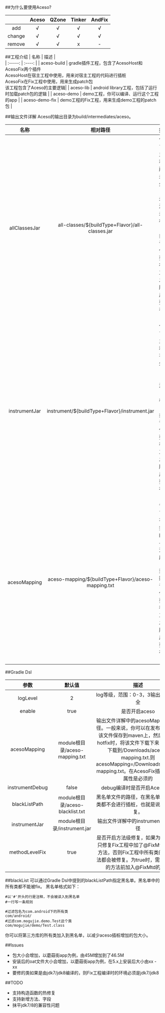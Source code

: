 ##为什么要使用Aceso?
 



|| Aceso | QZone | Tinker | AndFix|
|:-----:|:----:|:----:|:----:|:----:|
| add    | √    | √    |√ |   √   |     
| change    | √    |  √   |√ |   √   | 
| remove   | √    |   √  |x|   -   | 



##工程介绍
| 名称 | 描述 |  
| :-----: | :----: | 
| aceso-build | gradle插件工程，包含了AcesoHost和AcesoFix两个插件<br>AcesoHost在宿主工程中使用，用来对宿主工程的代码进行插桩<br>AcesoFix在Fix工程中使用，用来生成patch包 <br>该工程包含了Aceso的主要逻辑|
| aceso-lib | android library工程，包括了运行时加载patch包的逻辑 |
| aceso-demo | demo工程，你可以编译、运行这个工程的app |
| aceso-demo-fix | demo工程的Fix工程，用来生成demo工程的patch包 |



##输出文件详解
Aceso的输出目录为build/intermediates/aceso。

| 名称 | 相对路径 | 描述 |  
| :-----: | :----: | :----: | 
| allClassesJar | all-classes/${buildType+Flavor}/all-classes.jar | 包含了宿主工程的所有未被处理（即未混淆、未插桩）的类，该文件需要在宿主工程发布版本后需要保存下来 | 
| instrumentJar | instrument/${buildType+Flavor}/instrument.jar | 包含了宿主工程所有被处理过（混淆、插桩）的类，该文件需要在宿主工程发布版本后需要保存下来 | 
| acesoMapping | aceso-mapping/${buildType+Flavor}/aceso-mapping.txt | 记录了所有被插桩的类与方法对应的int型整数，该文件需要在宿主工程发布版本后需要保存下来 | 


##Gradle Dsl

| 参数 | 默认值 | 描述 | 使用插件 | 
| :-----: | :----: | :----: | :----: |
| logLevel | 2 | log等级，范围：0-3，3输出的内容最全 | AcesoHost,AcesoFix |
| enable | true | 是否开启aceso | AcesoHost,AcesoFix |  
| acesoMapping | module根目录/aceso-mapping.txt| 输出文件详解中的acesoMapping的路径。一般来说，你可以在发布版本时将该文件保存到maven上，然后在发布hotfix时，将该文件下载下来，例如说下载到/Downloads/aceso-mapping.txt.则acesoMapping=/Downloads/aceso-mapping.txt。在AcesoFix插件中，该属性是必须的| AcesoHost | 
| instrumentDebug | false | debug编译时是否开启Aceso插件 | AcesoHost | 
| blackListPath | module根目录/aceso-blacklist.txt | 黑名单文件的路径，在黑名单中的所有类都不会进行插桩，也就是说不能被修复。 | AcesoHost |  
| instrumentJar | module根目录/instrument.jar | 输出文件详解中的instrumentJar的路径| AcesoFix | 
| methodLevelFix | true | 是否开启方法级修复，如果为true，则只修复Fix工程中加了@FixMtd注解的方法，否则Fix工程中所有类的所有方法都会被修复。为true时，需要在被修的方法前加入@FixMtd的注解 | AcesoFix | 

##blackList
可以通过Gradle Dsl中提到的blackListPath指定黑名单。黑名单中的所有类都不能被fix。
黑名单格式如下：

```
#以'#'开头的行是注释，不会被读入到黑名单
#一行写一条规则

#过滤包名为com.android下的所有类
com/android/
#过滤com.mogujie.demo.Test这个类
com/mogujie/demo/Test.class
```

你可以将第三方库的所有类加入到黑名单，以减少aceso插桩增加的包大小。

##Issues

- 包大小会增加，以蘑菇街app为例，由45M增加到了46.5M   
- 安装后的oat文件大小会增加，以蘑菇街app为例，在5.x上安装后大小由xx -xx
- 要修的类如果是由jdk7/jdk8编译的，则Fix工程编译时的环境必须是jdk7/jdk8


##TODO
- 支持构造函数的热修复
- 支持新增方法、字段
- 抹平jdk7/8的兼容性问题